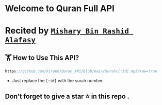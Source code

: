 ﻿# Welcome to Quran Full API

# Recited by <a href="https://en.wikipedia.org/wiki/Mishary_bin_Rashid_Alafasy"> `Mishary Bin Rashid Alafasy` </a>

## 🏋 How to Use This API?

```javascript
https://github.com/kiron0/Quran_API/blob/main/Surah/[:id].mp3?raw=true
```

- Just replace the `[:id]` with the surah number.

## Don't forget to give a star ⭐ in this repo .